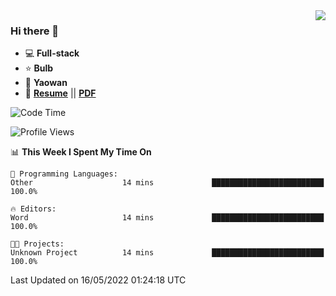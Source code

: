 <img align="right" src="https://github-readme-stats.vercel.app/api?username=LolipopJ&show_icons=true&count_private=true&hide_title=true&include_all_commits=true&theme=vue">

### Hi there 👋

- :computer: **Full-stack**
- :star: **Bulb**
- :pill: **Yaowan**
- :milky_way: [**Resume**](https://lolipopj.github.io/resume/) || [**PDF**](https://cdn.jsdelivr.net/gh/lolipopj/resume/export/resume-en.pdf)

<!--START_SECTION:waka-->
![Code Time](http://img.shields.io/badge/Code%20Time-0%20secs-blue)

![Profile Views](http://img.shields.io/badge/Profile%20Views-4-blue)

📊 **This Week I Spent My Time On** 

```text
💬 Programming Languages: 
Other                    14 mins             █████████████████████████   100.0%

🔥 Editors: 
Word                     14 mins             █████████████████████████   100.0%

🐱‍💻 Projects: 
Unknown Project          14 mins             █████████████████████████   100.0%

```


 Last Updated on 16/05/2022 01:24:18 UTC
<!--END_SECTION:waka-->
